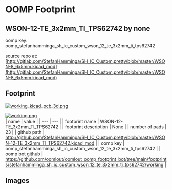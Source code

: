 # OOMP Footprint  
## WSON-12-TE_3x2mm_TI_TPS62742  by none  
  
oomp key: oomp_stefanhamminga_sh_ic_custom_wson_12_te_3x2mm_ti_tps62742  
  
source repo at: [http://gitlab.com/StefanHamminga/SH_IC_Custom.pretty/blob/master/WSON-8_6x5mm.kicad_mod](http://gitlab.com/StefanHamminga/SH_IC_Custom.pretty/blob/master/WSON-8_6x5mm.kicad_mod)  
## Footprint  
  
[![working_kicad_pcb_3d.png](working_kicad_pcb_3d_600.png)](working_kicad_pcb_3d.png)  
  
[![working.png](working_600.png)](working.png)  
| name | value | 
| --- | --- | 
| footprint name | WSON-12-TE_3x2mm_TI_TPS62742 | 
| footprint description | None | 
| number of pads | 23 | 
| github path | http://github.com/StefanHamminga/SH_IC_Custom.pretty/blob/master/WSON-12-TE_3x2mm_TI_TPS62742.kicad_mod | 
| oomp key | oomp_stefanhamminga_sh_ic_custom_wson_12_te_3x2mm_ti_tps62742 | 
| oomp bot github | https://github.com/oomlout/oomlout_oomp_footprint_bot/tree/main/footprints/stefanhamminga_sh_ic_custom_wson_12_te_3x2mm_ti_tps62742/working | 
## Images  
